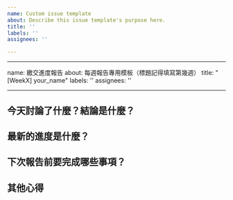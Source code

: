 ```yaml
---
name: Custom issue template
about: Describe this issue template's purpose here.
title: ''
labels: ''
assignees: ''

---
```


---
name: 繳交進度報告
about: 每週報告專用模板（標題記得填寫第幾週）
title: "[WeekX] your_name"
labels: ''
assignees: ''

---

## 今天討論了什麼？結論是什麼？



## 最新的進度是什麼？



## 下次報告前要完成哪些事項？



## 其他心得
